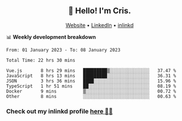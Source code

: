 
<h2 align="center">👋 Hello! I'm Cris.</h2>
<p align="center">
  <a href="https://www.criscunas.dev">Website</a> •
  <a href="https://www.linkedin.com/in/cristophercunas/">LinkedIn</a> •
  <a href="https://www.inlinkd.app">inlinkd</a>
  
</p>


📊 **Weekly development breakdown**
<!--START_SECTION:waka-->

```text
From: 01 January 2023 - To: 08 January 2023

Total Time: 22 hrs 30 mins

Vue.js       8 hrs 29 mins   █████████▒░░░░░░░░░░░░░░░   37.47 %
JavaScript   8 hrs 13 mins   █████████░░░░░░░░░░░░░░░░   36.31 %
JSON         3 hrs 36 mins   ████░░░░░░░░░░░░░░░░░░░░░   15.96 %
TypeScript   1 hr 51 mins    ██░░░░░░░░░░░░░░░░░░░░░░░   08.19 %
Docker       9 mins          ▒░░░░░░░░░░░░░░░░░░░░░░░░   00.72 %
Other        8 mins          ░░░░░░░░░░░░░░░░░░░░░░░░░   00.63 %
```

<!--END_SECTION:waka-->

<div> 
  <h3>Check out my inlinkd profile
  <a href="https://www.inlinkd.app/link/cristophercunas">here 👨‍💻</a>
  </h3>
</div>
